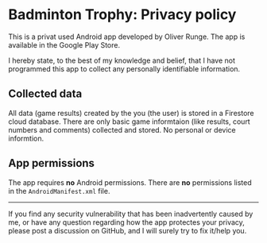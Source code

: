 # Badminton Trophy: Privacy policy

This is a privat used Android app developed by Oliver Runge. 
The app is available in the Google Play Store.

I hereby state, to the best of my knowledge and belief, that I have not programmed this app to collect any personally identifiable information. 

## Collected data
All data (game results) created by the you (the user) is stored in a Firestore cloud database.
There are only basic game informtaion (like results, court numbers and comments) collected and stored. 
No personal or device informtion.

## App permissions
The app requires __no__ Android permissions.
There are __no__ permissions listed in the `AndroidManifest.xml` file.
* * *
If you find any security vulnerability that has been inadvertently caused by me, or have any question regarding how the app protectes your privacy, 
please post a discussion on GitHub, and I will surely try to fix it/help you.
